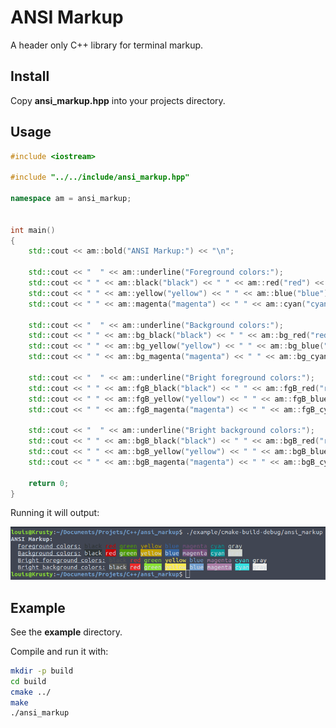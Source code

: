 # ANSI Markup
A header only C++ library for terminal markup.  

## Install
Copy __ansi_markup.hpp__ into your projects directory.

## Usage 
```cpp
#include <iostream>

#include "../../include/ansi_markup.hpp"

namespace am = ansi_markup;


int main()
{
    std::cout << am::bold("ANSI Markup:") << "\n";

    std::cout << "  " << am::underline("Foreground colors:");
    std::cout << " " << am::black("black") << " " << am::red("red") << " " << am::green("green");
    std::cout << " " << am::yellow("yellow") << " " << am::blue("blue");
    std::cout << " " << am::magenta("magenta") << " " << am::cyan("cyan") << " " << am::gray("gray") << "\n";

    std::cout << "  " << am::underline("Background colors:");
    std::cout << " " << am::bg_black("black") << " " << am::bg_red("red") << " " << am::bg_green("green");
    std::cout << " " << am::bg_yellow("yellow") << " " << am::bg_blue("blue");
    std::cout << " " << am::bg_magenta("magenta") << " " << am::bg_cyan("cyan") << " " << am::bg_gray("gray") << "\n";

    std::cout << "  " << am::underline("Bright foreground colors:");
    std::cout << " " << am::fgB_black("black") << " " << am::fgB_red("red") << " " << am::fgB_green("green");
    std::cout << " " << am::fgB_yellow("yellow") << " " << am::fgB_blue("blue");
    std::cout << " " << am::fgB_magenta("magenta") << " " << am::fgB_cyan("cyan") << " " << am::fgB_gray("gray") << "\n";

    std::cout << "  " << am::underline("Bright background colors:");
    std::cout << " " << am::bgB_black("black") << " " << am::bgB_red("red") << " " << am::bgB_green("green");
    std::cout << " " << am::bgB_yellow("yellow") << " " << am::bgB_blue("blue");
    std::cout << " " << am::bgB_magenta("magenta") << " " << am::bgB_cyan("cyan") << " " << am::bgB_gray("gray") << "\n";
    
    return 0;
}
```

Running it will output:

![ANSI Markup example](./assets/ansi_markup.png)


## Example
See the __example__ directory.  

Compile and run it with:  
```bash
mkdir -p build
cd build
cmake ../
make
./ansi_markup
```
